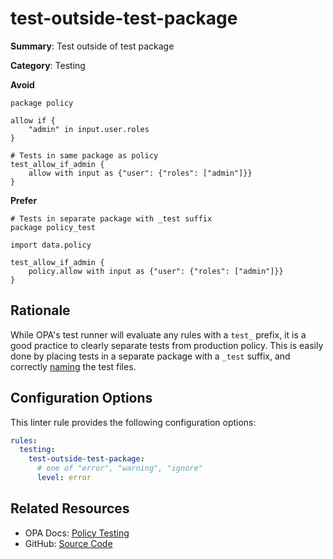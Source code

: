 # test-outside-test-package

**Summary**: Test outside of test package

**Category**: Testing

**Avoid**
```rego
package policy

allow if {
    "admin" in input.user.roles
}

# Tests in same package as policy
test_allow_if_admin {
    allow with input as {"user": {"roles": ["admin"]}}
}
```

**Prefer**
```rego
# Tests in separate package with _test suffix
package policy_test

import data.policy

test_allow_if_admin {
    policy.allow with input as {"user": {"roles": ["admin"]}}
}
```

## Rationale

While OPA's test runner will evaluate any rules with a `test_` prefix, it is a good practice to clearly separate tests
from production policy. This is easily done by placing tests in a separate package with a `_test` suffix, and correctly
[naming](./file-missing-test-suffix.md) the test files.

## Configuration Options

This linter rule provides the following configuration options:

```yaml
rules:
  testing:
    test-outside-test-package:
      # one of "error", "warning", "ignore"
      level: error
```

## Related Resources

- OPA Docs: [Policy Testing](https://www.openpolicyagent.org/docs/policy-testing/)
- GitHub: [Source Code](https://github.com/open-policy-agent/regal/blob/main/bundle/regal/rules/testing/test-outside-test-package/test_outside_test_package.rego)
